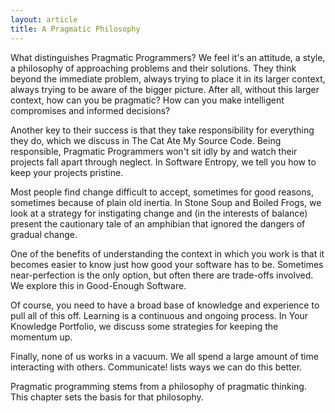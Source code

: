 ```yaml
---
layout: article
title: A Pragmatic Philosophy
---
```


What distinguishes Pragmatic Programmers? We feel it's an attitude, a style, a philosophy of approaching problems and their solutions. They think beyond the immediate problem, always trying to place it in its larger context, always trying to be aware of the bigger picture. After all, without this larger context, how can you be pragmatic? How can you make intelligent compromises and informed decisions?

Another key to their success is that they take responsibility for everything they do, which we discuss in The Cat Ate My Source Code. Being responsible, Pragmatic Programmers won't sit idly by and watch their projects fall apart through neglect. In Software Entropy, we tell you how to keep your projects pristine.

Most people find change difficult to accept, sometimes for good reasons, sometimes because of plain old inertia. In Stone Soup and Boiled Frogs, we look at a strategy for instigating change and (in the interests of balance) present the cautionary tale of an amphibian that ignored the dangers of gradual change.

One of the benefits of understanding the context in which you work is that it becomes easier to know just how good your software has to be. Sometimes near-perfection is the only option, but often there are trade-offs involved. We explore this in Good-Enough Software.

Of course, you need to have a broad base of knowledge and experience to pull all of this off. Learning is a continuous and ongoing process. In Your Knowledge Portfolio, we discuss some strategies for keeping the momentum up.

Finally, none of us works in a vacuum. We all spend a large amount of time interacting with others. Communicate! lists ways we can do this better.

Pragmatic programming stems from a philosophy of pragmatic thinking. This chapter sets the basis for that philosophy.